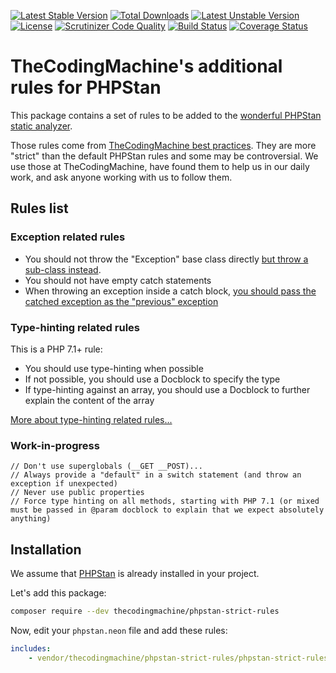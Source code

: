 [![Latest Stable Version](https://poser.pugx.org/thecodingmachine/phpstan-strict-rules/v/stable)](https://packagist.org/packages/thecodingmachine/phpstan-strict-rules)
[![Total Downloads](https://poser.pugx.org/thecodingmachine/phpstan-strict-rules/downloads)](https://packagist.org/packages/thecodingmachine/phpstan-strict-rules)
[![Latest Unstable Version](https://poser.pugx.org/thecodingmachine/phpstan-strict-rules/v/unstable)](https://packagist.org/packages/thecodingmachine/phpstan-strict-rules)
[![License](https://poser.pugx.org/thecodingmachine/phpstan-strict-rules/license)](https://packagist.org/packages/thecodingmachine/phpstan-strict-rules)
[![Scrutinizer Code Quality](https://scrutinizer-ci.com/g/thecodingmachine/phpstan-strict-rules/badges/quality-score.png?b=master)](https://scrutinizer-ci.com/g/thecodingmachine/phpstan-strict-rules/?branch=master)
[![Build Status](https://travis-ci.org/thecodingmachine/phpstan-strict-rules.svg?branch=master)](https://travis-ci.org/thecodingmachine/phpstan-strict-rules)
[![Coverage Status](https://coveralls.io/repos/thecodingmachine/phpstan-strict-rules/badge.svg?branch=master&service=github)](https://coveralls.io/github/thecodingmachine/phpstan-strict-rules?branch=master)


TheCodingMachine's additional rules for PHPStan
===============================================

This package contains a set of rules to be added to the [wonderful PHPStan static analyzer](https://github.com/phpstan/phpstan).

Those rules come from [TheCodingMachine best practices](http://bestpractices.thecodingmachine.com/).
They are more "strict" than the default PHPStan rules and some may be controversial. We use those at TheCodingMachine, have found them to help us in our daily work, and ask anyone working with us to follow them.

## Rules list

### Exception related rules

- You should not throw the "Exception" base class directly [but throw a sub-class instead](http://bestpractices.thecodingmachine.com/php/error_handling.html#subtyping-exceptions).
- You should not have empty catch statements
- When throwing an exception inside a catch block, [you should pass the catched exception as the "previous" exception](http://bestpractices.thecodingmachine.com/php/error_handling.html#wrapping-an-exception-do-not-lose-the-previous-exception)

### Type-hinting related rules

This is a PHP 7.1+ rule:

- You should use type-hinting when possible
- If not possible, you should use a Docblock to specify the type
- If type-hinting against an array, you should use a Docblock to further explain the content of the array

[More about type-hinting related rules...](doc/typehinting_rules.md)

### Work-in-progress

    // Don't use superglobals (__GET __POST)...
    // Always provide a "default" in a switch statement (and throw an exception if unexpected)
    // Never use public properties
    // Force type hinting on all methods, starting with PHP 7.1 (or mixed must be passed in @param docblock to explain that we expect absolutely anything)

## Installation

We assume that [PHPStan](https://github.com/phpstan/phpstan) is already installed in your project.

Let's add this package:

```bash
composer require --dev thecodingmachine/phpstan-strict-rules
```

Now, edit your `phpstan.neon` file and add these rules:

```yml
includes:
    - vendor/thecodingmachine/phpstan-strict-rules/phpstan-strict-rules.neon
```
